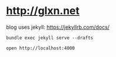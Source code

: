 http://glxn.net
===

blog uses jekyll: https://jekyllrb.com/docs/

```
bundle exec jekyll serve --drafts

open http://localhost:4000
```